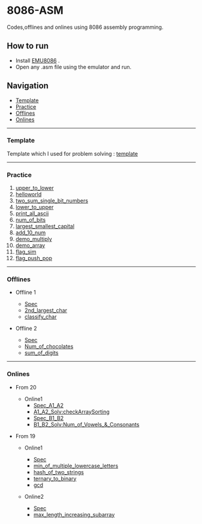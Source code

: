 # 8086-ASM
Codes,offlines and onlines using 8086 assembly programming.

## How to run
- Install [EMU8086](https://emu8086-microprocessor-emulator.en.softonic.com/download) .
- Open any .asm file using the emulator and run.

## Navigation
- [Template](#template)
- [Practice](#practice)
- [Offlines](#offlines)
- [Onlines](#onlines)

<hr>

### Template
Template which I used for problem solving : [template](/Practice/template.asm)

<hr>

### Practice
1. [upper_to_lower](/Practice/upper_to_lower.asm)
2. [helloworld](/Practice/helloworld.asm)
3. [two_sum_single_bit_numbers](/Practice/two_sum_1s_place_numbers.asm)
4. [lower_to_upper](/Practice/lower_to_upper.asm)
5. [print_all_ascii](/Practice/print_all_ascii.asm)
6. [num_of_bits](/Practice/num_of_bits.asm)
7. [largest_smallest_capital](/Practice/largest_smallest_capital.asm)
8. [add_10_num](/Practice/add_10_num.asm)
9. [demo_multiply](/Practice/demo_multiply.asm)
10. [demo_array](/Practice/demo_array.asm)
11. [flag_sim](/Practice/flag_sim.asm)
12. [flag_push_pop](/Practice/flag_push_pop.asm)

<hr>

### Offlines
- Offline 1
	- [Spec](/Offlines/Offline1/July_2023_CSE_316_Assembly_Offline_1.pdf)
	- [2nd_largest_char](/Offlines/Offline1/2nd_largest_char.asm)
	- [classify_char](/Offlines/Offline1/classify_char.asm)

- Offline 2
	- [Spec](/Offlines/Offline2/Assembly_Offline_2.pdf)
	- [Num_of_chocolates](/Offlines/Offline2/chocolate_num.asm)
	- [sum_of_digits](/Offlines/Offline2/sum_of_digits.asm)

<hr>

### Onlines 
- From 20
	- Online1
		- [Spec_A1_A2](/Onlines/From%2020/Assembly%20Online%20A1%20A2.pdf)
		- [A1_A2_Solv:checkArraySorting](/Onlines/From%2020/20_online_A1_A2.asm)
		- [Spec_B1_B2](/Onlines/From%2020/July_2023_CSE_316_Assembly_Online_B1+B2.pdf)
		- [B1_B2_Solv:Num_of_Vowels_&_Consonants](/Onlines/From%2020/20_online_B1_B2.asm)

- From 19
	- Online1
		- [Spec](/Onlines/From%2019/Online%201%20Questions.txt)
		- [min_of_multiple_lowercase_letters](/Onlines/From%2019/Online1/19_online1_B1.asm)
		- [hash_of_two_strings](/Onlines/From%2019/Online1/19_online1_B2.asm)
		- [ternary_to_binary](/Onlines/From%2019/Online1/19_online1_A1.asm)
		- [gcd](/Onlines/From%2019/Online1/19_online1_A2.asm)
	
	- Online2
		- [Spec](/Onlines/From%2019/Online%202%20Questions.txt)
		- [max_length_increasing_subarray](/Onlines/From%2019/Online2/maxLengthSubArray.asm)
